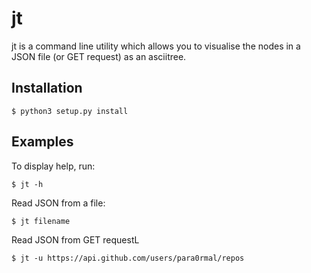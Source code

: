 # jt

jt is a command line utility which allows you to visualise the nodes in a JSON file (or GET request) as an asciitree.

Installation
---
```
$ python3 setup.py install
```

Examples
---

To display help, run:
``` 
$ jt -h 
```

Read JSON from a file:
```
$ jt filename
```

Read JSON from GET requestL
```
$ jt -u https://api.github.com/users/para0rmal/repos
```


